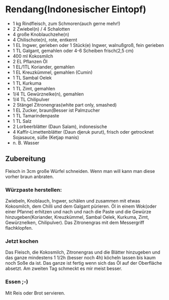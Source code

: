 

# Rendang(Indonesischer Eintopf)

+ 1 kg	    Rindfleisch, zum Schmoren(auch gerne mehr!)
+ 2 	        Zwiebel(n) / 4 Schalotten
+ 4 	        große Knoblauchzehe(n)
+ 4 	        Chilischote(n), rote, entkernt
+ 1 EL	    Ingwer, gerieben oder 1 Stück(e)	Ingwer, walnußgroß, fein gerieben
+ 1 TL	    Galgant, gemahlen oder 4-6 Scheiben frisch(2,5 cm)
+ 400 ml	    Kokosmilch
+ 2 EL	    Pflanzen Öl
+ 1 EL/1TL    Koriander, gemahlen
+ 1 EL	    Kreuzkümmel, gemahlen (Cumin)
+ 1 TL	    Sambal Oelek
+ 1 TL	    Kurkuma
+ 1 TL	    Zimt, gemahlen
+ 1/4 TL	    Gewürznelke(n), gemahlen
+ 1/4 TL	    Chilipulver
+ 2 Stängel	Zitronengras(white part only, smashed)
+ 1 EL	    Zucker, braun(Besser ist Palmzucher
+ 1 TL	    Tamarindenpaste
+ 1 TL        Salz
+ 2 	        Lorbeerblätter (Daun Salam), indonesische
+ 4 	        Kaffir-Limettenblätter (Daun djeruk purut), frisch oder getrocknet
            Sojasauce, süße (Ketjap manis)
+ n. B.	    Wasser

## Zubereitung
Fleisch in 3cm große Würfel schneiden. Wenn man will kann man diese vorher braun anbraten.
### Würzpaste herstellen:
Zwiebeln, Knoblauch, Ingwer, schälen und zusammen mit etwas Kokosmilch,  dem Chilli und dem Galgant pürieren. 
Öl in einem Wok(oder einer Pfanne) erhitzen und nach und nach die Paste und die Gewürze hinzugeben(Koriander, Kreuzkümmel, Sambal Oelek, Kurkuma, Zimt, Gewürznelken, Chilipulver).
Das Zitronengras mit dem Messergriff flachklopfen.
### Jetzt kochen
Das Fleisch, die Kokosmilch, Zitronengras und die Blätter hinzugeben und das ganze mindestens 1 1/2h (besser noch 4h) köcheln lassen bis kaum noch Soße da ist.
Das ganze ist fertig wenn sich das Öl auf der Oberfläche absetzt. Am zweiten Tag schmeckt es mir meist besser.
### Essen ;-)
Mit Reis oder Brot servieren.
